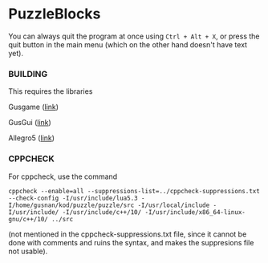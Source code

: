 
# PuzzleBlocks


You can always quit the program at once using ``Ctrl + Alt + X``, or press the
quit button in the main menu (which on the other hand doesn't have text yet).


### BUILDING


This requires the libraries

Gusgame ([link](https://github.com/gusnan/gusgame))

GusGui ([link](https://github.com/gusnan/gusgui))

Allegro5 ([link](https://github.com/liballeg/allegro5))


### CPPCHECK


For cppcheck, use the command

``cppcheck --enable=all --suppressions-list=../cppcheck-suppressions.txt --check-config -I/usr/include/lua5.3 -I/home/gusnan/kod/puzzle/puzzle/src -I/usr/local/include -I/usr/include/ -I/usr/include/c++/10/ -I/usr/include/x86_64-linux-gnu/c++/10/ ../src``

(not mentioned in the cppcheck-suppressions.txt file, since it cannot be done
with comments and ruins the syntax, and makes the suppresions file not usable).

